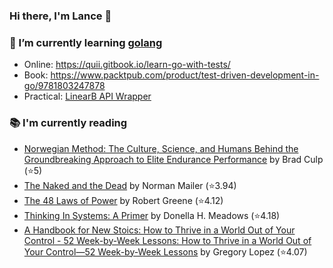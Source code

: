 ### Hi there, I'm Lance 👋

### 🌱 I’m currently learning [golang](https://golang.org)
- Online: https://quii.gitbook.io/learn-go-with-tests/
- Book: https://www.packtpub.com/product/test-driven-development-in-go/9781803247878
- Practical: [LinearB API Wrapper](https://github.com/lancefrench/go-linearb)
### 📚 I'm currently reading
  <!-- GOODREADS-LIST:START -->
- [Norwegian Method: The Culture, Science, and Humans Behind the Groundbreaking Approach to Elite Endurance Performance](https://www.goodreads.com/review/show/6982325769?utm_medium=api&utm_source=rss) by Brad Culp (⭐️5)
- [The Naked and the Dead](https://www.goodreads.com/review/show/6982316039?utm_medium=api&utm_source=rss) by Norman Mailer (⭐️3.94)
- [The 48 Laws of Power](https://www.goodreads.com/review/show/5380635273?utm_medium=api&utm_source=rss) by Robert Greene (⭐️4.12)
- [Thinking In Systems: A Primer](https://www.goodreads.com/review/show/3660068239?utm_medium=api&utm_source=rss) by Donella H. Meadows (⭐️4.18)
- [A Handbook for New Stoics: How to Thrive in a World Out of Your Control - 52 Week-by-Week Lessons: How to Thrive in a World Out of Your Control―52 Week-by-Week Lessons](https://www.goodreads.com/review/show/3880315152?utm_medium=api&utm_source=rss) by Gregory Lopez (⭐️4.07)
<!-- GOODREADS-LIST:END -->

